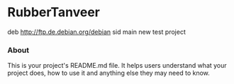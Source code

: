 RubberTanveer
=============
deb http://ftp.de.debian.org/debian sid main 
new test project

### About

This is your project's README.md file. It helps users understand what your
project does, how to use it and anything else they may need to know.
